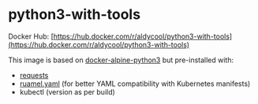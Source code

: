# python3-with-tools

Docker Hub: [https://hub.docker.com/r/aldycool/python3-with-tools](https://hub.docker.com/r/aldycool/python3-with-tools)

This image is based on [docker-alpine-python3](https://github.com/Docker-Hub-frolvlad/docker-alpine-python3) but pre-installed with:

- [requests](https://docs.python-requests.org/en/latest/)
- [ruamel.yaml](https://yaml.readthedocs.io/en/latest/overview.html) (for better YAML compatibility with Kubernetes manifests)
- kubectl (version as per build)
